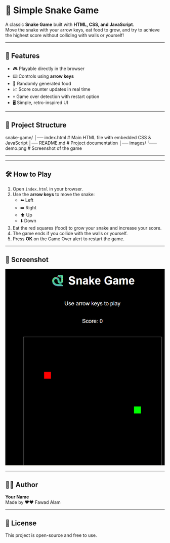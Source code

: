 # 🐍 Simple Snake Game

A classic **Snake Game** built with **HTML, CSS, and JavaScript**.  
Move the snake with your arrow keys, eat food to grow, and try to achieve the highest score without colliding with walls or yourself!

---

## 🚀 Features
- 🎮 Playable directly in the browser  
- ⌨️ Controls using **arrow keys**  
- 🍎 Randomly generated food  
- 📈 Score counter updates in real time  
- 💀 Game over detection with restart option  
- 🖥️ Simple, retro-inspired UI  

---

## 📂 Project Structure
snake-game/
│── index.html # Main HTML file with embedded CSS & JavaScript
│── README.md # Project documentation
│── images/
└── demo.png # Screenshot of the game

---


---

## 🛠️ How to Play
1. Open `index.html` in your browser.  
2. Use the **arrow keys** to move the snake:
   - ⬅️ Left  
   - ➡️ Right  
   - ⬆️ Up  
   - ⬇️ Down  
3. Eat the red squares (food) to grow your snake and increase your score.  
4. The game ends if you collide with the walls or yourself.  
5. Press **OK** on the Game Over alert to restart the game.  

---

## 📸 Screenshot
![Snake Game Demo](snake.png)

---

## 👨‍💻 Author
**Your Name**  
Made by ❤️❤️ Fawad Alam

---

## 📜 License
This project is open-source and free to use.
